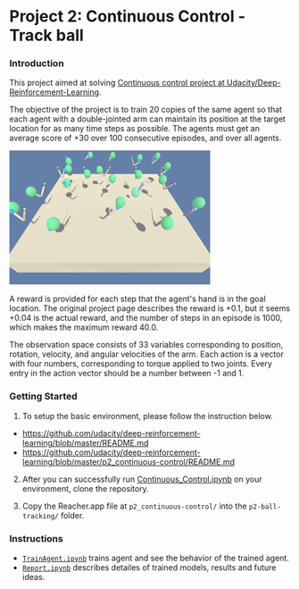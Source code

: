 # Project 2: Continuous Control - Track ball

### Introduction

This project aimed at solving [Continuous control project at Udacity/Deep-Reinforcement-Learning](https://github.com/udacity/deep-reinforcement-learning/tree/master/p2_continuous-control).

The objective of the project is to train 20 copies of the same agent so that each agent with a double-jointed arm can maintain its position at the target location for as many time steps as possible. The agents must get an average score of +30 over 100 consecutive episodes, and over all agents.

![Trained Agent](./results/track_s.gif?raw=true "Trained Agents")

A reward is provided for each step that the agent's hand is in the goal location. The original project page describes the reward is +0.1, but it seems +0.04 is the actual reward, and the number of steps in an episode is 1000, which makes the maximum reward 40.0.

The observation space consists of 33 variables corresponding to position, rotation, velocity, and angular velocities of the arm. Each action is a vector with four numbers, corresponding to torque applied to two joints. Every entry in the action vector should be a number between -1 and 1.

### Getting Started

1. To setup the basic environment, please follow the instruction below.
 - https://github.com/udacity/deep-reinforcement-learning/blob/master/README.md
 - https://github.com/udacity/deep-reinforcement-learning/blob/master/p2_continuous-control/README.md

2. After you can successfully run [Continuous_Control.ipynb](https://github.com/udacity/deep-reinforcement-learning/blob/master/p2_continuous-control/Continuous_Control.ipynb) on your environment, clone the repository.

3. Copy the Reacher.app file at `p2_continuous-control/` into the `p2-ball-tracking/` folder. 

### Instructions

- [`TrainAgent.ipynb`](./TrainAgent.ipynb) trains agent and see the behavior of the trained agent.
- [`Report.ipynb`](./Report.ipynb) describes detailes of trained models, results and future ideas.